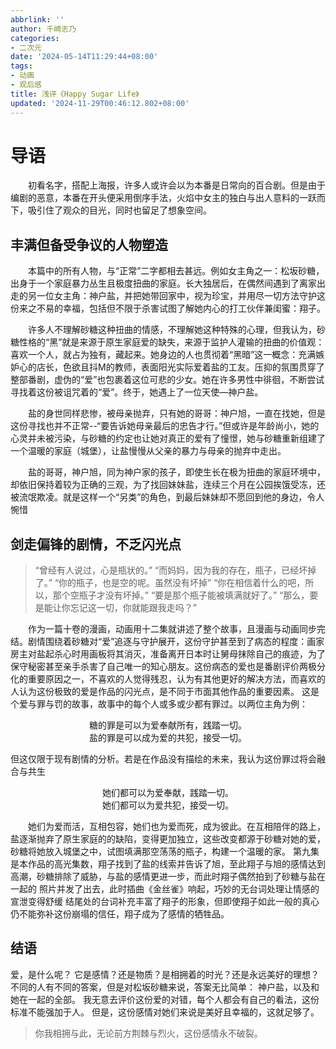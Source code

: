 ```yaml
---
abbrlink: ''
author: 千崎志乃
categories:
- 二次元
date: '2024-05-14T11:29:44+08:00'
tags:
- 动画
- 观后感
title: 浅评《Happy Sugar Life》
updated: '2024-11-29T00:46:12.802+08:00'
---
```

# 导语

&emsp;&emsp;初看名字，搭配上海报，许多人或许会以为本番是日常向的百合剧。但是由于编剧的恶意，本番在开头便采用倒序手法，火焰中女主的独白与出人意料的一跃而下，吸引住了观众的目光，同时也留足了想象空间。

## 丰满但备受争议的人物塑造

&emsp;&emsp;本篇中的所有人物，与“正常”二字都相去甚远。例如女主角之一：松坂砂糖，出身于一个家庭暴力丛生且极度扭曲的家庭。长大独居后，在偶然间遇到了离家出走的另一位女主角：神户盐，并把她带回家中，视为珍宝，并用尽一切方法守护这份来之不易的幸福，包括但不限于杀害试图了解她内心的打工伙伴兼闺蜜：翔子。

&emsp;&emsp;许多人不理解砂糖这种扭曲的情感，不理解她这种特殊的心理，但我认为，砂糖性格的“黑”就是来源于原生家庭爱的缺失，来源于监护人灌输的扭曲的价值观：喜欢一个人，就占为独有，藏起来。她身边的人也贯彻着“黑暗”这一概念：充满嫉妒心的店长，色欲且抖M的教师，表面阳光实际爱着盐的工友。压抑的氛围贯穿了整部番剧，虚伪的“爱”也包裹着这位可悲的少女。她在许多男性中徘徊，不断尝试寻找着这份被诅咒着的“爱”。终于，她遇上了一位天使—神户盐。

&emsp;&emsp;盐的身世同样悲惨，被母亲抛弃，只有她的哥哥：神户旭，一直在找她，但是这份寻找也并不正常--“要告诉她母亲最后的忠告才行。”但或许是年龄尚小，她的心灵并未被污染，与砂糖的约定也让她对真正的爱有了憧憬，她与砂糖重新组建了一个温暖的家庭（城堡），让盐慢慢从父亲的暴力与母亲的抛弃中走出。

&emsp;&emsp;盐的哥哥，神户旭，同为神户家的孩子，即使生长在极为扭曲的家庭环境中，却依旧保持着较为正确的三观，为了找回妹妹盐，连续三个月在公园挨饿受冻，还被流氓欺凌。就是这样一个“另类”的角色，到最后妹妹却不愿回到他的身边，令人惋惜

## 剑走偏锋的剧情，不乏闪光点

> “曾经有人说过，心是瓶状的。”
> “而妈妈，因为我的存在，瓶子，已经坏掉了。”
> “你的瓶子，也是空的呢。虽然没有坏掉”
> “你在相信着什么的吧，所以，那个空瓶子才没有坏掉。”
> “要是那个瓶子能被填满就好了。”
> “那么，要是能让你忘记这一切，你就能跟我走吗？”

&emsp;&emsp;作为一篇十卷的漫画，动画用十二集就讲述了整个故事，且漫画与动画同步完结。剧情围绕着砂糖对“爱”追逐与守护展开，这份守护甚至到了病态的程度：画家房主对盐起杀心时用画板将其消灭，准备离开日本时让舅母抹除自己的痕迹，为了保守秘密甚至亲手杀害了自己唯一的知心朋友。这份病态的爱也是番剧评价两极分化的重要原因之一，不喜欢的人觉得残忍，认为有其他更好的解决方法，而喜欢的人认为这份极致的爱是作品的闪光点，是不同于市面其他作品的重要因素。
这是个爱与罪与罚的故事，故事中的每个人或多或少都有罪过。以两位主角为例：

<center>糖的罪是可以为爱奉献所有，践踏一切。<br>
盐的罪是可以成为爱的共犯，接受一切。</center>

但这仅限于现有剧情的分析。若是在作品没有描绘的未来，我认为这份罪过将会融合与共生

<center>她们都可以为爱奉献，践踏一切。<br>
她们都可以为爱共犯，接受一切。</center>

&emsp;&emsp;她们为爱而活，互相包容，她们也为爱而死，成为彼此。在互相陪伴的路上，盐逐渐抛弃了原生家庭的的缺陷，变得更加独立，这些改变都源于砂糖对她的爱，砂糖将她放入城堡之中，试图填满那空荡荡的瓶子，构建一个温暖的家。
第九集是本作品的高光集数，翔子找到了盐的线索并告诉了旭，至此翔子与旭的感情达到高潮，砂糖排除了威胁，与盐的感情更进一步，而此时翔子偶然拍到了砂糖与盐在一起的 照片并发了出去，此时插曲《金丝雀》响起，巧妙的无台词处理让情感的宣泄变得舒缓
结尾处的台词补充丰富了翔子的形象，但即使翔子如此一般的真心仍不能弥补这份崩塌的信任，翔子成为了感情的牺牲品。

## 结语

爱，是什么呢？
它是感情？还是物质？是相拥着的时光？还是永远美好的理想？
不同的人有不同的答案，但是对松坂砂糖来说，答案无比简单：
神户盐，以及和她在一起的全部。
我无意去评价这份爱的对错，每个人都会有自己的看法，这份标准不能强加于人。
但是，这份感情对她们来说是美好且幸福的，这就足够了。

> 你我相拥与此，无论前方荆棘与烈火，这份感情永不破裂。
